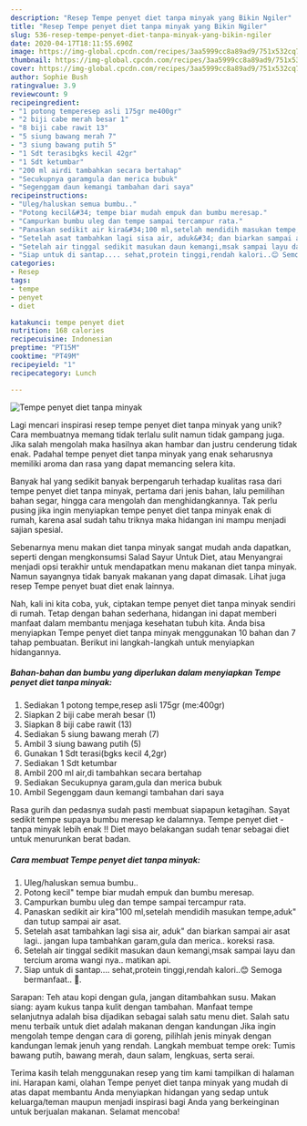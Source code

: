 ```yaml
---
description: "Resep Tempe penyet diet tanpa minyak yang Bikin Ngiler"
title: "Resep Tempe penyet diet tanpa minyak yang Bikin Ngiler"
slug: 536-resep-tempe-penyet-diet-tanpa-minyak-yang-bikin-ngiler
date: 2020-04-17T18:11:55.690Z
image: https://img-global.cpcdn.com/recipes/3aa5999cc8a89ad9/751x532cq70/tempe-penyet-diet-tanpa-minyak-foto-resep-utama.jpg
thumbnail: https://img-global.cpcdn.com/recipes/3aa5999cc8a89ad9/751x532cq70/tempe-penyet-diet-tanpa-minyak-foto-resep-utama.jpg
cover: https://img-global.cpcdn.com/recipes/3aa5999cc8a89ad9/751x532cq70/tempe-penyet-diet-tanpa-minyak-foto-resep-utama.jpg
author: Sophie Bush
ratingvalue: 3.9
reviewcount: 9
recipeingredient:
- "1 potong temperesep asli 175gr me400gr"
- "2 biji cabe merah besar 1"
- "8 biji cabe rawit 13"
- "5 siung bawang merah 7"
- "3 siung bawang putih 5"
- "1 Sdt terasibgks kecil 42gr"
- "1 Sdt ketumbar"
- "200 ml airdi tambahkan secara bertahap"
- "Secukupnya garamgula dan merica bubuk"
- "Segenggam daun kemangi tambahan dari saya"
recipeinstructions:
- "Uleg/haluskan semua bumbu.."
- "Potong kecil&#34; tempe biar mudah empuk dan bumbu meresap."
- "Campurkan bumbu uleg dan tempe sampai tercampur rata."
- "Panaskan sedikit air kira&#34;100 ml,setelah mendidih masukan tempe,aduk&#34; dan tutup sampai air asat."
- "Setelah asat tambahkan lagi sisa air, aduk&#34; dan biarkan sampai air asat lagi.. jangan lupa tambahkan garam,gula dan merica.. koreksi rasa."
- "Setelah air tinggal sedikit masukan daun kemangi,msak sampai layu dan tercium aroma wangi nya.. matikan api."
- "Siap untuk di santap.... sehat,protein tinggi,rendah kalori..😊 Semoga bermanfaat.. 🥰."
categories:
- Resep
tags:
- tempe
- penyet
- diet

katakunci: tempe penyet diet 
nutrition: 168 calories
recipecuisine: Indonesian
preptime: "PT15M"
cooktime: "PT49M"
recipeyield: "1"
recipecategory: Lunch

---
```



![Tempe penyet diet tanpa minyak](https://img-global.cpcdn.com/recipes/3aa5999cc8a89ad9/751x532cq70/tempe-penyet-diet-tanpa-minyak-foto-resep-utama.jpg)

Lagi mencari inspirasi resep tempe penyet diet tanpa minyak yang unik? Cara membuatnya memang tidak terlalu sulit namun tidak gampang juga. Jika salah mengolah maka hasilnya akan hambar dan justru cenderung tidak enak. Padahal tempe penyet diet tanpa minyak yang enak seharusnya memiliki aroma dan rasa yang dapat memancing selera kita.

Banyak hal yang sedikit banyak berpengaruh terhadap kualitas rasa dari tempe penyet diet tanpa minyak, pertama dari jenis bahan, lalu pemilihan bahan segar, hingga cara mengolah dan menghidangkannya. Tak perlu pusing jika ingin menyiapkan tempe penyet diet tanpa minyak enak di rumah, karena asal sudah tahu triknya maka hidangan ini mampu menjadi sajian spesial.

Sebenarnya menu makan diet tanpa minyak sangat mudah anda dapatkan, seperti dengan mengkonsumsi Salad Sayur Untuk Diet, atau Menyangrai menjadi opsi terakhir untuk mendapatkan menu makanan diet tanpa minyak. Namun sayangnya tidak banyak makanan yang dapat dimasak. Lihat juga resep Tempe penyet buat diet enak lainnya.


Nah, kali ini kita coba, yuk, ciptakan tempe penyet diet tanpa minyak sendiri di rumah. Tetap dengan bahan sederhana, hidangan ini dapat memberi manfaat dalam membantu menjaga kesehatan tubuh kita. Anda bisa menyiapkan Tempe penyet diet tanpa minyak menggunakan 10 bahan dan 7 tahap pembuatan. Berikut ini langkah-langkah untuk menyiapkan hidangannya.

<!--inarticleads1-->

##### Bahan-bahan dan bumbu yang diperlukan dalam menyiapkan Tempe penyet diet tanpa minyak:

1. Sediakan 1 potong tempe,resep asli 175gr (me:400gr)
1. Siapkan 2 biji cabe merah besar (1)
1. Siapkan 8 biji cabe rawit (13)
1. Sediakan 5 siung bawang merah (7)
1. Ambil 3 siung bawang putih (5)
1. Gunakan 1 Sdt terasi(bgks kecil 4,2gr)
1. Sediakan 1 Sdt ketumbar
1. Ambil 200 ml air,di tambahkan secara bertahap
1. Sediakan Secukupnya garam,gula dan merica bubuk
1. Ambil Segenggam daun kemangi tambahan dari saya


Rasa gurih dan pedasnya sudah pasti membuat siapapun ketagihan. Sayat sedikit tempe supaya bumbu meresap ke dalamnya. Tempe penyet diet - tanpa minyak lebih enak !! Diet mayo belakangan sudah tenar sebagai diet untuk menurunkan berat badan. 

<!--inarticleads2-->

##### Cara membuat Tempe penyet diet tanpa minyak:

1. Uleg/haluskan semua bumbu..
1. Potong kecil&#34; tempe biar mudah empuk dan bumbu meresap.
1. Campurkan bumbu uleg dan tempe sampai tercampur rata.
1. Panaskan sedikit air kira&#34;100 ml,setelah mendidih masukan tempe,aduk&#34; dan tutup sampai air asat.
1. Setelah asat tambahkan lagi sisa air, aduk&#34; dan biarkan sampai air asat lagi.. jangan lupa tambahkan garam,gula dan merica.. koreksi rasa.
1. Setelah air tinggal sedikit masukan daun kemangi,msak sampai layu dan tercium aroma wangi nya.. matikan api.
1. Siap untuk di santap.... sehat,protein tinggi,rendah kalori..😊 Semoga bermanfaat.. 🥰.


Sarapan: Teh atau kopi dengan gula, jangan ditambahkan susu. Makan siang: ayam kukus tanpa kulit dengan tambahan. Manfaat tempe selanjutnya adalah bisa dijadikan sebagai salah satu menu diet. Salah satu menu terbaik untuk diet adalah makanan dengan kandungan Jika ingin mengolah tempe dengan cara di goreng, pilihlah jenis minyak dengan kandungan lemak jenuh yang rendah. Langkah membuat tempe orek: Tumis bawang putih, bawang merah, daun salam, lengkuas, serta serai. 

Terima kasih telah menggunakan resep yang tim kami tampilkan di halaman ini. Harapan kami, olahan Tempe penyet diet tanpa minyak yang mudah di atas dapat membantu Anda menyiapkan hidangan yang sedap untuk keluarga/teman maupun menjadi inspirasi bagi Anda yang berkeinginan untuk berjualan makanan. Selamat mencoba!

